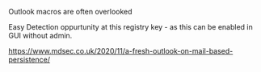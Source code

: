 Outlook macros are often overlooked 

Easy Detection oppurtunity at this registry key - as this can be enabled in GUI without admin.

https://www.mdsec.co.uk/2020/11/a-fresh-outlook-on-mail-based-persistence/
